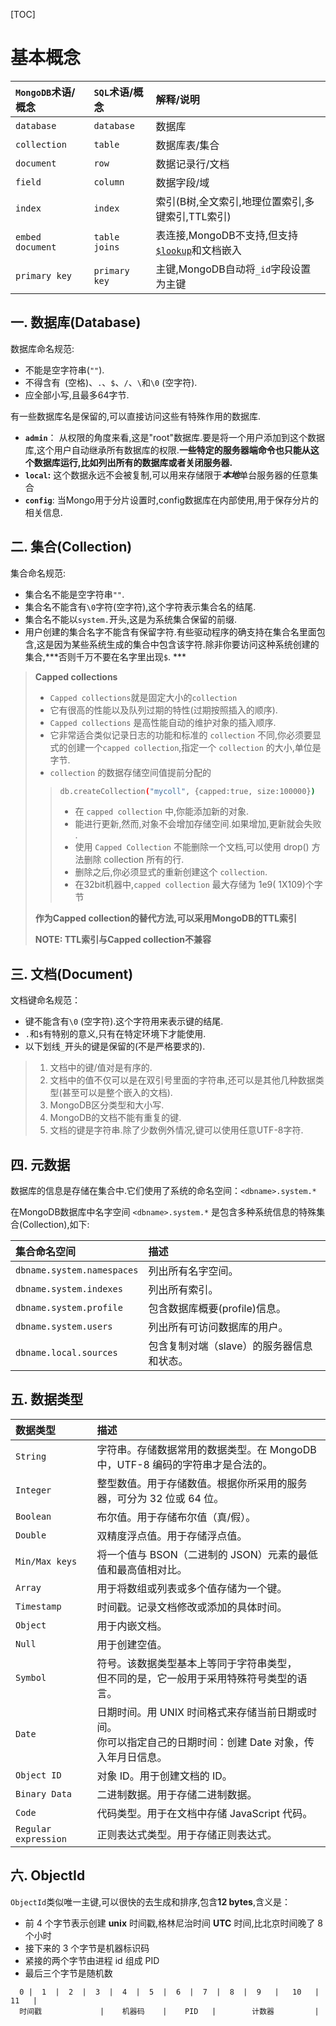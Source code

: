 [TOC]

# 基本概念

| `MongoDB`术语/概念 | `SQL`术语/概念 | 解释/说明                                                    |
| :----------------- | :------------- | :----------------------------------------------------------- |
| `database`         | `database`     | 数据库                                                       |
| `collection`       | `table`        | 数据库表/集合                                                |
| `document`         | `row`          | 数据记录行/文档                                              |
| `field`            | `column`       | 数据字段/域                                                  |
| `index`            | `index`        | 索引(B树,全文索引,地理位置索引,多键索引,TTL索引)             |
| `embed document`   | `table joins`  | 表连接,MongoDB不支持,但支持[`$lookup`](https://docs.mongodb.com/manual/reference/operator/aggregation/lookup/#pipe._S_lookup)和文档嵌入 |
| `primary key`      | `primary key`  | 主键,MongoDB自动将`_id`字段设置为主键                        |

## 一. 数据库(Database)

数据库命名规范:

- 不能是空字符串(`""`).
- 不得含有` `(空格)、`.`、`$`、`/`、`\`和`\0` (空字符).
- 应全部小写,且最多64字节.

有一些数据库名是保留的,可以直接访问这些有特殊作用的数据库.

- **`admin`**： 从权限的角度来看,这是"root"数据库.要是将一个用户添加到这个数据库,这个用户自动继承所有数据库的权限.**一些特定的服务器端命令也只能从这个数据库运行,比如列出所有的数据库或者关闭服务器.**
- **`local`:** 这个数据永远不会被复制,可以用来存储限于***本地***单台服务器的任意集合
- **`config`**: 当Mongo用于分片设置时,config数据库在内部使用,用于保存分片的相关信息.

## 二. 集合(Collection)

集合命名规范:

- 集合名不能是空字符串`""`.
- 集合名不能含有`\0`字符(空字符),这个字符表示集合名的结尾.
- 集合名不能以`system.`开头,这是为系统集合保留的前缀.
- 用户创建的集合名字不能含有保留字符.有些驱动程序的确支持在集合名里面包含,这是因为某些系统生成的集合中包含该字符.除非你要访问这种系统创建的集合,***否则千万不要在名字里出现`$`. ***

> **Capped collections**
>
> - `Capped collections`就是固定大小的`collection`
> - 它有很高的性能以及队列过期的特性(过期按照插入的顺序). 
> - `Capped collections` 是高性能自动的维护对象的插入顺序.
> - 它非常适合类似记录日志的功能和标准的 `collection` 不同,你必须要显式的创建一个`capped collection`,指定一个 `collection` 的大小,单位是字节.
> - `collection` 的数据存储空间值提前分配的
>
> > ```sh
> > db.createCollection("mycoll", {capped:true, size:100000})
> > ```
> >
> > - 在 `capped collection` 中,你能添加新的对象.
> > - 能进行更新,然而,对象不会增加存储空间.如果增加,更新就会失败 .
> > - 使用 `Capped Collection` 不能删除一个文档,可以使用 drop() 方法删除 collection 所有的行.
> > - 删除之后,你必须显式的重新创建这个 `collection`.
> > - 在32bit机器中,`capped collection` 最大存储为 1e9( 1X109)个字节
>
> **作为Capped collection的替代方法,可以采用MongoDB的TTL索引**
>
> **NOTE: TTL索引与Capped collection不兼容**

## 三. 文档(Document)

文档键命名规范：

- 键不能含有`\0` (空字符).这个字符用来表示键的结尾.
- `.`和`$`有特别的意义,只有在特定环境下才能使用.
- 以下划线`_`开头的键是保留的(不是严格要求的).

> 1. 文档中的键/值对是有序的.
> 2. 文档中的值不仅可以是在双引号里面的字符串,还可以是其他几种数据类型(甚至可以是整个嵌入的文档).
> 3. MongoDB区分类型和大小写.
> 4. MongoDB的文档不能有重复的键.
> 5. 文档的键是字符串.除了少数例外情况,键可以使用任意UTF-8字符.

## 四. 元数据

数据库的信息是存储在集合中.它们使用了系统的命名空间：`<dbname>.system.*`

在MongoDB数据库中名字空间 `<dbname>.system.*` 是包含多种系统信息的特殊集合(Collection),如下:

| 集合命名空间               | 描述                                      |
| :------------------------- | :---------------------------------------- |
| `dbname.system.namespaces` | 列出所有名字空间。                        |
| `dbname.system.indexes`    | 列出所有索引。                            |
| `dbname.system.profile`    | 包含数据库概要(profile)信息。             |
| `dbname.system.users`      | 列出所有可访问数据库的用户。              |
| `dbname.local.sources`     | 包含复制对端（slave）的服务器信息和状态。 |

## 五. 数据类型

| 数据类型             | 描述                                                         |
| :------------------- | :----------------------------------------------------------- |
| `String`             | 字符串。存储数据常用的数据类型。在 MongoDB 中，UTF-8 编码的字符串才是合法的。 |
| `Integer`            | 整型数值。用于存储数值。根据你所采用的服务器，可分为 32 位或 64 位。 |
| `Boolean`            | 布尔值。用于存储布尔值（真/假）。                            |
| `Double`             | 双精度浮点值。用于存储浮点值。                               |
| `Min/Max keys`       | 将一个值与 BSON（二进制的 JSON）元素的最低值和最高值相对比。 |
| `Array`              | 用于将数组或列表或多个值存储为一个键。                       |
| `Timestamp`          | 时间戳。记录文档修改或添加的具体时间。                       |
| `Object`             | 用于内嵌文档。                                               |
| `Null`               | 用于创建空值。                                               |
| `Symbol`             | 符号。该数据类型基本上等同于字符串类型，<br />但不同的是，它一般用于采用特殊符号类型的语言。 |
| `Date`               | 日期时间。用 UNIX 时间格式来存储当前日期或时间。<br />你可以指定自己的日期时间：创建 Date 对象，传入年月日信息。 |
| `Object ID`          | 对象 ID。用于创建文档的 ID。                                 |
| `Binary Data`        | 二进制数据。用于存储二进制数据。                             |
| `Code`               | 代码类型。用于在文档中存储 JavaScript 代码。                 |
| `Regular expression` | 正则表达式类型。用于存储正则表达式。                         |

## 六. ObjectId

`ObjectId`类似唯一主键,可以很快的去生成和排序,包含**12 bytes**,含义是：

- 前 4 个字节表示创建 **unix** 时间戳,格林尼治时间 **UTC** 时间,比北京时间晚了 8 个小时
- 接下来的 3 个字节是机器标识码
- 紧接的两个字节由进程 id 组成 PID
- 最后三个字节是随机数

```
  0 |  1  |  2  |  3  |  4  |  5  |  6  |  7  |  8  |  9   |   10   |  11   |
  时间戳             |    机器码    |    PID   |        计数器         |
```



